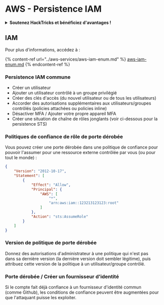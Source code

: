 # AWS - Persistence IAM

<details>

<summary><strong>Soutenez HackTricks et bénéficiez d'avantages !</strong></summary>

* Si vous souhaitez voir votre **entreprise annoncée dans HackTricks** ou si vous souhaitez accéder à la **dernière version de PEASS ou télécharger HackTricks en PDF**, consultez les [**PLANS D'ABONNEMENT**](https://github.com/sponsors/carlospolop) !
* Obtenez le [**swag officiel PEASS & HackTricks**](https://peass.creator-spring.com)
* Découvrez [**The PEASS Family**](https://opensea.io/collection/the-peass-family), notre collection d'[**NFTs**](https://opensea.io/collection/the-peass-family) exclusifs
* **Rejoignez** 💬 [**le groupe Discord**](https://discord.gg/hRep4RUj7f) ou le [**groupe Telegram**](https://t.me/peass) ou **suivez** moi sur **Twitter** 🐦 [**@carlospolopm**](https://twitter.com/carlospolopm).
* **Partagez vos astuces de piratage en soumettant des PR aux** [**HackTricks**](https://github.com/carlospolop/hacktricks) et [**HackTricks Cloud**](https://github.com/carlospolop/hacktricks-cloud) **dépôts Github.**

</details>

## IAM

Pour plus d'informations, accédez à :

{% content-ref url="../aws-services/aws-iam-enum.md" %}
[aws-iam-enum.md](../aws-services/aws-iam-enum.md)
{% endcontent-ref %}

### Persistence IAM commune

* Créer un utilisateur
* Ajouter un utilisateur contrôlé à un groupe privilégié
* Créer des clés d'accès (du nouvel utilisateur ou de tous les utilisateurs)
* Accorder des autorisations supplémentaires aux utilisateurs/groupes contrôlés (policies attachées ou policies inline)
* Désactiver MFA / Ajouter votre propre appareil MFA
* Créer une situation de chaîne de rôles jonglants (voir ci-dessous pour la persistence STS)

### Politiques de confiance de rôle de porte dérobée

Vous pouvez créer une porte dérobée dans une politique de confiance pour pouvoir l'assumer pour une ressource externe contrôlée par vous (ou pour tout le monde) :

```json
{
    "Version": "2012-10-17",
    "Statement": [
        {
            "Effect": "Allow",
            "Principal": {
                "AWS": [
                    "*",
                    "arn:aws:iam::123213123123:root"
                ]
            },
            "Action": "sts:AssumeRole"
        }
    ]
}
```

### Version de politique de porte dérobée

Donnez des autorisations d'administrateur à une politique qui n'est pas dans sa dernière version (la dernière version doit sembler légitime), puis attribuez cette version de la politique à un utilisateur/groupe contrôlé.

### Porte dérobée / Créer un fournisseur d'identité

Si le compte fait déjà confiance à un fournisseur d'identité commun (comme Github), les conditions de confiance peuvent être augmentées pour que l'attaquant puisse les exploiter.